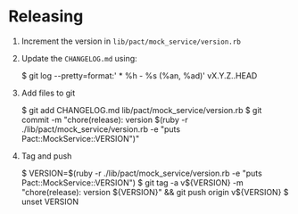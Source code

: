 # Releasing

1. Increment the version in `lib/pact/mock_service/version.rb`
2. Update the `CHANGELOG.md` using:

      $ git log --pretty=format:'  * %h - %s (%an, %ad)' vX.Y.Z..HEAD

3. Add files to git

      $ git add CHANGELOG.md lib/pact/mock_service/version.rb
      $ git commit -m "chore(release): version $(ruby -r ./lib/pact/mock_service/version.rb -e "puts Pact::MockService::VERSION")"

4. Tag and push

    $ VERSION=$(ruby -r ./lib/pact/mock_service/version.rb -e "puts Pact::MockService::VERSION")
    $ git tag -a v${VERSION} -m "chore(release): version ${VERSION}" && git push origin v${VERSION}
    $ unset VERSION
